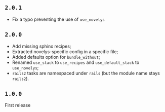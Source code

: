 ## `2.0.1`

* Fix a typo preventing the use of `use_novelys`

## `2.0.0`

* Add missing sphinx recipes;
* Extracted novelys-specific config in a specific file;
* Added defaults option for `bundle_without`;
* Renamed `use_stack` to `use_recipes` and `use_default_stack` to `use_novelys`;
* `rails2` tasks are namespaced under `rails` (but the module name stays `rails2`).

## `1.0.0`

First release
